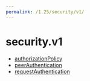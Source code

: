 ```yaml
---
permalink: /1.25/security/v1/
---
```


# security.v1



* [authorizationPolicy](authorizationPolicy.md)
* [peerAuthentication](peerAuthentication.md)
* [requestAuthentication](requestAuthentication.md)